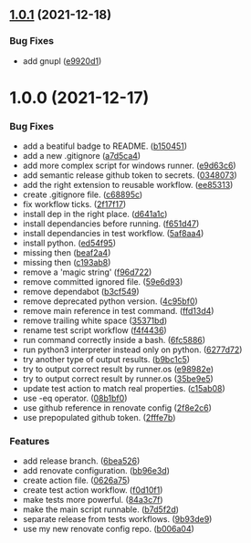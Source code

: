 ## [1.0.1](https://github.com/Daniele-Tentoni/java-version-action/compare/1.0.0...1.0.1) (2021-12-18)


### Bug Fixes

* add gnupl ([e9920d1](https://github.com/Daniele-Tentoni/java-version-action/commit/e9920d1bb4012bc3a88c66598ecb85b19d9741ad))

# 1.0.0 (2021-12-17)


### Bug Fixes

* add a beatiful badge to README. ([b150451](https://github.com/Daniele-Tentoni/java-version-action/commit/b150451e88d749f3634fa3e59073f7fae9de2c61))
* add a new .gitignore ([a7d5ca4](https://github.com/Daniele-Tentoni/java-version-action/commit/a7d5ca4355dfe37395eef68a92447bb29cff1c56))
* add more complex script for windows runner. ([e9d63c6](https://github.com/Daniele-Tentoni/java-version-action/commit/e9d63c6eb902ef282eda0917fde47b5194fe334b))
* add semantic release github token to secrets. ([0348073](https://github.com/Daniele-Tentoni/java-version-action/commit/034807343ff33e52b9972e1fc3fe89195f4c9bf4))
* add the right extension to reusable workflow. ([ee85313](https://github.com/Daniele-Tentoni/java-version-action/commit/ee853134526325638c828966a4570c9c4654ac73))
* create .gitignore file. ([c68895c](https://github.com/Daniele-Tentoni/java-version-action/commit/c68895ce8b6437ff7cbd8f9d17001d03db1c72c2))
* fix workflow ticks. ([2f17f17](https://github.com/Daniele-Tentoni/java-version-action/commit/2f17f1717511173446e4838e714a0fa63ee8ef47))
* install dep in the right place. ([d641a1c](https://github.com/Daniele-Tentoni/java-version-action/commit/d641a1c6aaedddeb212444a1f7d11cb227be3130))
* install dependancies before running. ([f651d47](https://github.com/Daniele-Tentoni/java-version-action/commit/f651d47c3fbc9a78d065b8c7059279e8df9053a2))
* install dependancies in test workflow. ([5af8aa4](https://github.com/Daniele-Tentoni/java-version-action/commit/5af8aa4b6d3cbe4fbb42affc35fc5876dc3c68d8))
* install python. ([ed54f95](https://github.com/Daniele-Tentoni/java-version-action/commit/ed54f956ba16085db12b876b31d48b1e89687ca1))
* missing then ([beaf2a4](https://github.com/Daniele-Tentoni/java-version-action/commit/beaf2a4b526ed657c2307d30b408b9742719a8a5))
* missing then ([c193ab8](https://github.com/Daniele-Tentoni/java-version-action/commit/c193ab813fc44e366d5bb73869faee2f86373c1f))
* remove a 'magic string' ([f96d722](https://github.com/Daniele-Tentoni/java-version-action/commit/f96d7221c2018aab5da12a9a43146c59f2877d02))
* remove committed ignored file. ([59e6d93](https://github.com/Daniele-Tentoni/java-version-action/commit/59e6d9327ff485ed68d900f12d20b4bda076fc18))
* remove dependabot ([b3cf549](https://github.com/Daniele-Tentoni/java-version-action/commit/b3cf5493e8dc71299a4c83a418b94e95f27aeece))
* remove deprecated python version. ([4c95bf0](https://github.com/Daniele-Tentoni/java-version-action/commit/4c95bf0b3855151f5df5a95eb86139a9ad398932))
* remove main reference in test command. ([ffd13d4](https://github.com/Daniele-Tentoni/java-version-action/commit/ffd13d49a41de5b2d089860c20ce239056345351))
* remove trailing white space ([35371bd](https://github.com/Daniele-Tentoni/java-version-action/commit/35371bd62cc63979294cd6bfb4942678022a2047))
* rename test script workflow ([f4f4436](https://github.com/Daniele-Tentoni/java-version-action/commit/f4f44362d753353a8534f373f8e5db15256e87ae))
* run command correctly inside a bash. ([6fc5886](https://github.com/Daniele-Tentoni/java-version-action/commit/6fc588681e6984ef13aa267e319a309ce09c747c))
* run python3 interpreter instead only on python. ([6277d72](https://github.com/Daniele-Tentoni/java-version-action/commit/6277d726f2257301233fe92d0c00edca96304ab5))
* try another type of output results. ([b9bc1c5](https://github.com/Daniele-Tentoni/java-version-action/commit/b9bc1c5bcba91aa3312e6108fc2de6a8c2118efd))
* try to output correct result by runner.os ([e98982e](https://github.com/Daniele-Tentoni/java-version-action/commit/e98982e789f8a1572fbab6dd707cf647b9db8fe0))
* try to output correct result by runner.os ([35be9e5](https://github.com/Daniele-Tentoni/java-version-action/commit/35be9e52d3315e7b3781ca75bff4cc113d4b7519))
* update test action to match real properties. ([c15ab08](https://github.com/Daniele-Tentoni/java-version-action/commit/c15ab0858aaeeb564a7517821635b8c04a1ef84e))
* use -eq operator. ([08b1bf0](https://github.com/Daniele-Tentoni/java-version-action/commit/08b1bf0954b61a85e6c6618f46484f3e51863f38))
* use github reference in renovate config ([2f8e2c6](https://github.com/Daniele-Tentoni/java-version-action/commit/2f8e2c6400cf8912aa436c174b9e6e7aed39c01d))
* use prepopulated github token. ([2fffe7b](https://github.com/Daniele-Tentoni/java-version-action/commit/2fffe7b8b9de82cb60b7272ec44aced6dca0fce7))


### Features

* add release branch. ([6bea526](https://github.com/Daniele-Tentoni/java-version-action/commit/6bea5263adad848c877b8ecd14aa47932a8c9335))
* add renovate configuration. ([bb96e3d](https://github.com/Daniele-Tentoni/java-version-action/commit/bb96e3da3dd5f4e1df5d52caabad8af7093a7d18))
* create action file. ([0626a75](https://github.com/Daniele-Tentoni/java-version-action/commit/0626a75f772071aae9512ca46357bd9355e6b448))
* create test action workflow. ([f0d10f1](https://github.com/Daniele-Tentoni/java-version-action/commit/f0d10f158d7eb25830e2c510efbe9ce784945f5a))
* make tests more powerful. ([84a3c7f](https://github.com/Daniele-Tentoni/java-version-action/commit/84a3c7f0765b652eece41b78b0151058990e184d))
* make the main script runnable. ([b7d5f2d](https://github.com/Daniele-Tentoni/java-version-action/commit/b7d5f2d1689229db8b1d4a22a283bbd97d9562fb))
* separate release from tests workflows. ([9b93de9](https://github.com/Daniele-Tentoni/java-version-action/commit/9b93de9ec838cd64fb2b6a3fbd2246c72ad38e31))
* use my new renovate config repo. ([b006a04](https://github.com/Daniele-Tentoni/java-version-action/commit/b006a0455ce1d792993b691333cefaac92367a0d))
